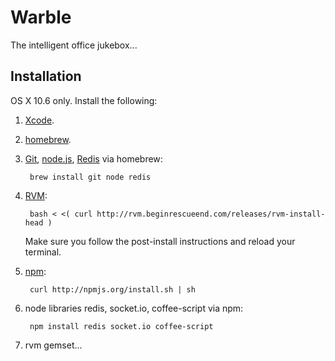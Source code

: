 Warble
======

The intelligent office jukebox...


Installation
------------

OS X 10.6 only. Install the following:

1. [Xcode](http://developer.apple.com/tools/xcode/).
2. [homebrew](http://mxcl.github.com/homebrew/).
3. [Git](http://git-scm.org), [node.js](http://nodejs.org),
   [Redis](http://redis.io/) via homebrew:

        brew install git node redis

5. [RVM](http://rvm.beginrescueend.com/):

        bash < <( curl http://rvm.beginrescueend.com/releases/rvm-install-head )

   Make sure you follow the post-install instructions and reload your terminal.

6. [npm](http://npmjs.org/):

        curl http://npmjs.org/install.sh | sh

7. node libraries redis, socket.io, coffee-script via npm:

        npm install redis socket.io coffee-script

8. rvm gemset...
